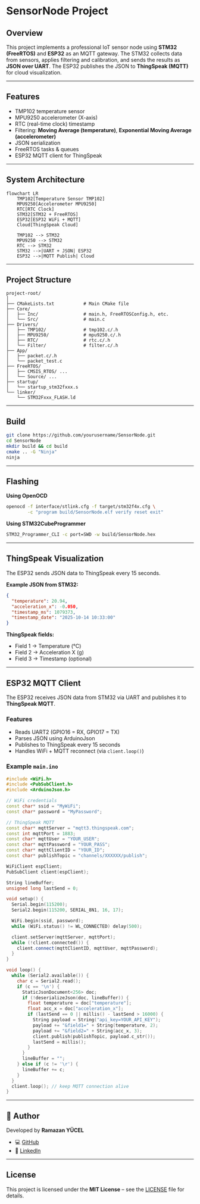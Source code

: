 
# SensorNode Project

##  Overview

This project implements a professional IoT sensor node using **STM32 (FreeRTOS)** and **ESP32** as an MQTT gateway.
The STM32 collects data from sensors, applies filtering and calibration, and sends the results as **JSON over UART**.
The ESP32 publishes the JSON to **ThingSpeak (MQTT)** for cloud visualization.

---

##  Features

* TMP102 temperature sensor
* MPU9250 accelerometer (X-axis)
* RTC (real-time clock) timestamp
* Filtering: **Moving Average (temperature)**, **Exponential Moving Average (accelerometer)**
* JSON serialization
* FreeRTOS tasks & queues
* ESP32 MQTT client for ThingSpeak

---

##  System Architecture

```mermaid
flowchart LR
    TMP102[Temperature Sensor TMP102]
    MPU9250[Accelerometer MPU9250]
    RTC[RTC Clock]
    STM32[STM32 + FreeRTOS]
    ESP32[ESP32 WiFi + MQTT]
    Cloud[ThingSpeak Cloud]

    TMP102 --> STM32
    MPU9250 --> STM32
    RTC --> STM32
    STM32 -->|UART + JSON| ESP32
    ESP32 -->|MQTT Publish| Cloud
```

---

##  Project Structure

```plaintext
project-root/
│
├── CMakeLists.txt           # Main CMake file
├── Core/
│   ├── Inc/                 # main.h, FreeRTOSConfig.h, etc.
│   └── Src/                 # main.c
├── Drivers/
│   ├── TMP102/              # tmp102.c/.h
│   ├── MPU9250/             # mpu9250.c/.h
│   ├── RTC/                 # rtc.c/.h
│   └── Filter/              # filter.c/.h
├── App/
│   ├── packet.c/.h
│   └── packet_test.c
├── FreeRTOS/
│   ├── CMSIS_RTOS/ ...
│   └── Source/ ...
├── startup/
│   └── startup_stm32fxxx.s
└── linker/
    └── STM32Fxxx_FLASH.ld
```

---

##  Build

```bash
git clone https://github.com/yourusername/SensorNode.git
cd SensorNode
mkdir build && cd build
cmake .. -G "Ninja"
ninja
```

---

##  Flashing

**Using OpenOCD**

```bash
openocd -f interface/stlink.cfg -f target/stm32f4x.cfg \
        -c "program build/SensorNode.elf verify reset exit"
```

**Using STM32CubeProgrammer**

```bash
STM32_Programmer_CLI -c port=SWD -w build/SensorNode.hex
```

---

##  ThingSpeak Visualization

The ESP32 sends JSON data to ThingSpeak every 15 seconds.

**Example JSON from STM32:**

```json
{
  "temperature": 20.94,
  "acceleration_x": -0.050,
  "timestamp_ms": 1079373,
  "timestamp_date": "2025-10-14 10:33:00"
}
```

**ThingSpeak fields:**

* Field 1 → Temperature (°C)
* Field 2 → Acceleration X (g)
* Field 3 → Timestamp (optional)

---

##  ESP32 MQTT Client

The ESP32 receives JSON data from STM32 via UART and publishes it to **ThingSpeak MQTT**.

### Features

* Reads UART2 (GPIO16 = RX, GPIO17 = TX)
* Parses JSON using ArduinoJson
* Publishes to ThingSpeak every 15 seconds
* Handles WiFi + MQTT reconnect (via `client.loop()`)

### Example `main.ino`

```cpp
#include <WiFi.h>
#include <PubSubClient.h>
#include <ArduinoJson.h>

// WiFi credentials
const char* ssid = "MyWiFi";
const char* password = "MyPassword";

// ThingSpeak MQTT
const char* mqttServer = "mqtt3.thingspeak.com";
const int mqttPort = 1883;
const char* mqttUser = "YOUR_USER";
const char* mqttPassword = "YOUR_PASS";
const char* mqttClientID = "YOUR_ID";
const char* publishTopic = "channels/XXXXXX/publish";

WiFiClient espClient;
PubSubClient client(espClient);

String lineBuffer;
unsigned long lastSend = 0;

void setup() {
  Serial.begin(115200);
  Serial2.begin(115200, SERIAL_8N1, 16, 17);

  WiFi.begin(ssid, password);
  while (WiFi.status() != WL_CONNECTED) delay(500);

  client.setServer(mqttServer, mqttPort);
  while (!client.connected()) {
    client.connect(mqttClientID, mqttUser, mqttPassword);
  }
}

void loop() {
  while (Serial2.available()) {
    char c = Serial2.read();
    if (c == '\n') {
      StaticJsonDocument<256> doc;
      if (!deserializeJson(doc, lineBuffer)) {
        float temperature = doc["temperature"];
        float acc_x = doc["acceleration_x"];
        if (lastSend == 0 || millis() - lastSend > 16000) {
          String payload = String("api_key=YOUR_API_KEY");
          payload += "&field1=" + String(temperature, 2);
          payload += "&field2=" + String(acc_x, 3);
          client.publish(publishTopic, payload.c_str());
          lastSend = millis();
        }
      }
      lineBuffer = "";
    } else if (c != '\r') {
      lineBuffer += c;
    }
  }
  client.loop(); // keep MQTT connection alive
}
```

---

## 👤 Author

Developed by **Ramazan YÜCEL**

* 💻 [GitHub](https://github.com/ramazan2765)
* 🔗 [LinkedIn](https://www.linkedin.com/in/ramazanyucel)

---

##  License

This project is licensed under the **MIT License** – see the [LICENSE](LICENSE) file for details.

